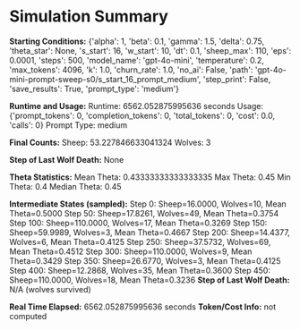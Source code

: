 # Simulation Summary

**Starting Conditions:**
{'alpha': 1, 'beta': 0.1, 'gamma': 1.5, 'delta': 0.75, 'theta_star': None, 's_start': 16, 'w_start': 10, 'dt': 0.1, 'sheep_max': 110, 'eps': 0.0001, 'steps': 500, 'model_name': 'gpt-4o-mini', 'temperature': 0.2, 'max_tokens': 4096, 'k': 1.0, 'churn_rate': 1.0, 'no_ai': False, 'path': 'gpt-4o-mini-prompt-sweep-s0/s_start_16_prompt_medium', 'step_print': False, 'save_results': True, 'prompt_type': 'medium'}

**Runtime and Usage:**
Runtime: 6562.052875995636 seconds
Usage: {'prompt_tokens': 0, 'completion_tokens': 0, 'total_tokens': 0, 'cost': 0.0, 'calls': 0}
Prompt Type: medium

**Final Counts:**
Sheep: 53.227846633041324
Wolves: 3

**Step of Last Wolf Death:**
None

**Theta Statistics:**
Mean Theta: 0.43333333333333335
Max Theta: 0.45
Min Theta: 0.4
Median Theta: 0.45

**Intermediate States (sampled):**
Step 0: Sheep=16.0000, Wolves=10, Mean Theta=0.5000
Step 50: Sheep=17.8261, Wolves=49, Mean Theta=0.3754
Step 100: Sheep=110.0000, Wolves=17, Mean Theta=0.3269
Step 150: Sheep=59.9989, Wolves=3, Mean Theta=0.4667
Step 200: Sheep=14.4377, Wolves=6, Mean Theta=0.4125
Step 250: Sheep=37.5732, Wolves=69, Mean Theta=0.4512
Step 300: Sheep=110.0000, Wolves=9, Mean Theta=0.3429
Step 350: Sheep=26.6770, Wolves=3, Mean Theta=0.4125
Step 400: Sheep=12.2868, Wolves=35, Mean Theta=0.3600
Step 450: Sheep=110.0000, Wolves=18, Mean Theta=0.3236
**Step of Last Wolf Death:** N/A (wolves survived)

**Real Time Elapsed:** 6562.052875995636 seconds
**Token/Cost Info:** not computed
